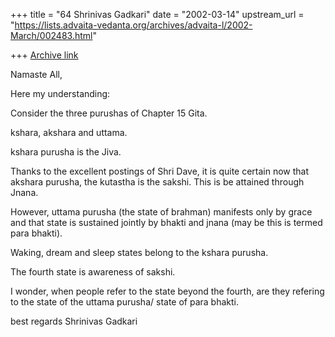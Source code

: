 +++
title = "64 Shrinivas Gadkari"
date = "2002-03-14"
upstream_url = "https://lists.advaita-vedanta.org/archives/advaita-l/2002-March/002483.html"

+++
[Archive link](https://lists.advaita-vedanta.org/archives/advaita-l/2002-March/002483.html)

Namaste All,

Here my understanding:

Consider the three purushas of Chapter 15 Gita.

kshara, akshara and uttama.

kshara purusha is the Jiva.

Thanks to the excellent postings of Shri Dave, it is
quite certain now that akshara purusha, the kutastha
is the sakshi. This is be attained through Jnana.

However, uttama purusha (the state of brahman) manifests
only by grace and that state is sustained jointly by bhakti
and jnana (may be this is termed para bhakti).

Waking, dream and sleep states belong to the kshara purusha.

The fourth state is awareness of sakshi.

I wonder, when people refer to the state beyond the fourth,
are they refering to the state of the uttama purusha/ state
of para bhakti.

best regards
Shrinivas Gadkari

